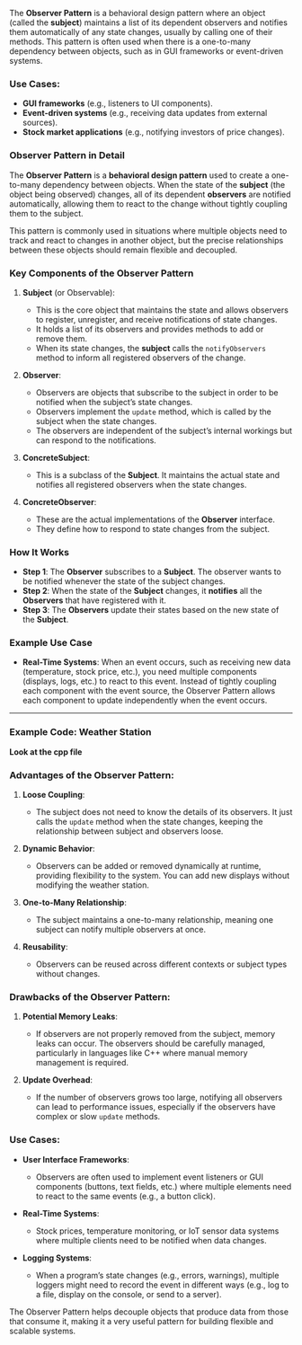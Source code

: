 The **Observer Pattern** is a behavioral design pattern where an object (called the **subject**) maintains a list of its dependent observers and notifies them automatically of any state changes, usually by calling one of their methods. This pattern is often used when there is a one-to-many dependency between objects, such as in GUI frameworks or event-driven systems.

### Use Cases:

- **GUI frameworks** (e.g., listeners to UI components).
- **Event-driven systems** (e.g., receiving data updates from external sources).
- **Stock market applications** (e.g., notifying investors of price changes).

### Observer Pattern in Detail

The **Observer Pattern** is a **behavioral design pattern** used to create a one-to-many dependency between objects. When the state of the **subject** (the object being observed) changes, all of its dependent **observers** are notified automatically, allowing them to react to the change without tightly coupling them to the subject.

This pattern is commonly used in situations where multiple objects need to track and react to changes in another object, but the precise relationships between these objects should remain flexible and decoupled.

### Key Components of the Observer Pattern

1. **Subject** (or Observable):
   - This is the core object that maintains the state and allows observers to register, unregister, and receive notifications of state changes.
   - It holds a list of its observers and provides methods to add or remove them.
   - When its state changes, the **subject** calls the `notifyObservers` method to inform all registered observers of the change.

2. **Observer**:
   - Observers are objects that subscribe to the subject in order to be notified when the subject’s state changes.
   - Observers implement the `update` method, which is called by the subject when the state changes.
   - The observers are independent of the subject’s internal workings but can respond to the notifications.

3. **ConcreteSubject**:
   - This is a subclass of the **Subject**. It maintains the actual state and notifies all registered observers when the state changes.
   
4. **ConcreteObserver**:
   - These are the actual implementations of the **Observer** interface.
   - They define how to respond to state changes from the subject.

### How It Works

- **Step 1**: The **Observer** subscribes to a **Subject**. The observer wants to be notified whenever the state of the subject changes.
- **Step 2**: When the state of the **Subject** changes, it **notifies** all the **Observers** that have registered with it.
- **Step 3**: The **Observers** update their states based on the new state of the **Subject**.

### Example Use Case
- **Real-Time Systems**: When an event occurs, such as receiving new data (temperature, stock price, etc.), you need multiple components (displays, logs, etc.) to react to this event. Instead of tightly coupling each component with the event source, the Observer Pattern allows each component to update independently when the event occurs.

---

### Example Code: Weather Station
  **Look at the cpp file**


### Advantages of the Observer Pattern:

1. **Loose Coupling**: 
   - The subject does not need to know the details of its observers. It just calls the `update` method when the state changes, keeping the relationship between subject and observers loose.

2. **Dynamic Behavior**:
   - Observers can be added or removed dynamically at runtime, providing flexibility to the system. You can add new displays without modifying the weather station.

3. **One-to-Many Relationship**:
   - The subject maintains a one-to-many relationship, meaning one subject can notify multiple observers at once.

4. **Reusability**:
   - Observers can be reused across different contexts or subject types without changes.

### Drawbacks of the Observer Pattern:

1. **Potential Memory Leaks**:
   - If observers are not properly removed from the subject, memory leaks can occur. The observers should be carefully managed, particularly in languages like C++ where manual memory management is required.

2. **Update Overhead**:
   - If the number of observers grows too large, notifying all observers can lead to performance issues, especially if the observers have complex or slow `update` methods.

### Use Cases:

- **User Interface Frameworks**:
  - Observers are often used to implement event listeners or GUI components (buttons, text fields, etc.) where multiple elements need to react to the same events (e.g., a button click).
  
- **Real-Time Systems**:
  - Stock prices, temperature monitoring, or IoT sensor data systems where multiple clients need to be notified when data changes.
  
- **Logging Systems**:
  - When a program’s state changes (e.g., errors, warnings), multiple loggers might need to record the event in different ways (e.g., log to a file, display on the console, or send to a server).

The Observer Pattern helps decouple objects that produce data from those that consume it, making it a very useful pattern for building flexible and scalable systems.